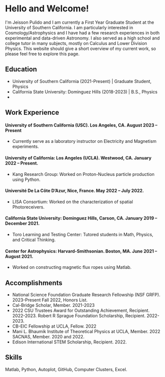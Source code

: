 # Hello and Welcome!

I'm Jeisson Pulido and I am currently a First Year Graduate Student at the University of Southern California. I am particularly interested in Cosmology/Astrophysics and I have had a few research experiences in both experimental and data-driven Astronomy. I also served as a high school and college tutor in many subjects, mostly on Calculus and Lower Division Physics. This website should give a short overview of my current work, so please feel free to explore this page. 

## Education

- University of Southern California (2021-Present) | Graduate Student, Physics
- California State University: Dominguez Hills (2018-2023) | B.S., Physics
- 
## Work Experience

#### University of Southern California (USC). Los Angeles, CA. August 2023 – Present
- Currently serve as a laboratory instructor on Electricity and Magnetism experiments. 

#### University of California: Los Angeles (UCLA). Westwood, CA. January 2022 – Present. 
- Kang Research Group: Worked on Proton-Nucleus particle production using Python. 

#### Université De La Côte D’Azur, Nice, France. May 2022 – July 2022. 
- LISA Consortium: Worked on the characterization of spatial Photoreceivers.

#### California State University: Dominguez Hills, Carson, CA. January 2019 – December 2021.
- Toro Learning and Testing Center: Tutored students in Math, Physics, and Critical Thinking.

#### Center for Astrophysics: Harvard-Smithsonian. Boston, MA. June 2021 – August 2021.
- Worked on constructing magnetic flux ropes using Matlab. 

## Accomplishments

- National Science Foundation Graduate Research Fellowship (NSF GRFP). 2023-Present Fall 2022, Honors List. 
- Cal-Bridge Scholar, Member. 2021-2023 
- 2022 CSU Trustees Award for Outstanding Achievement, Recipient. 2022-2023. Robert R Sprague Foundation Scholarship, Recipient. 2022-2023. 
- CB-EIC Fellowship at UCLA, Fellow. 2022 
- Mani L. Bhaumik Institute of Theoretical Physics at UCLA, Member. 2022 SACNAS, Member. 2020 and 2022. 
- Edison International STEM Scholarship, Recipient. 2022. 

## Skills 

Matlab, Python, Autoplot, GitHub, Computer Clusters, Excel.


